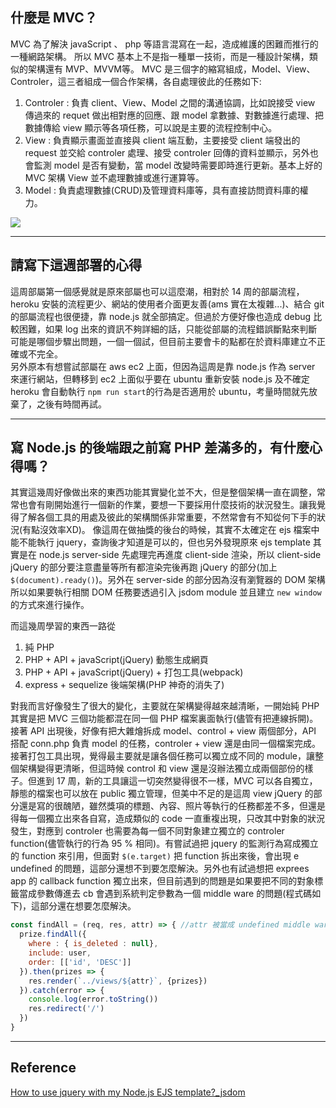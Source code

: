## 什麼是 MVC？
MVC 為了解決 javaScript 、 php 等語言混寫在一起，造成維護的困難而推行的一種網路架構。
所以 MVC 基本上不是指一種單一技術，而是一種設計架構，類似的架構還有 MVP、MVVM等。
MVC 是三個字的縮寫組成，Model、View、Controler，這三者組成一個合作架構，各自處理彼此的任務如下:
1. Controler : 負責 client、View、Model 之間的溝通協調，比如說接受 view 傳過來的 requet 做出相對應的回應、跟 model 拿數據、對數據進行處理、把數據傳給 view 顯示等各項任務，可以說是主要的流程控制中心。
2. View : 負責顯示畫面並直接與 client 端互動，主要接受 client 端發出的 request 並交給 controler 處理、接受 controler 回傳的資料並顯示，另外也會監測 model 是否有變動，當 model 改變時需要即時進行更新。基本上好的 MVC 架構 View 並不處理數據或進行運算等。
3. Model : 負責處理數據(CRUD)及管理資料庫等，具有直接訪問資料庫的權力。

![](https://miro.medium.com/max/784/1*t2DP7y6kEaVhp9O5wfU99Q.png)

---
## 請寫下這週部署的心得
這周部屬第一個感覺就是原來部屬也可以這麼潮，相對於 14 周的部屬流程，heroku 安裝的流程更少、網站的使用者介面更友善(ams 實在太複雜...)、結合 git 的部屬流程也很便捷，靠 node.js 就全部搞定。但過於方便好像也造成 debug 比較困難，如果 log 出來的資訊不夠詳細的話，只能從部屬的流程錯誤斷點來判斷可能是哪個步驟出問題，一個一個試，但目前主要會卡的點都在於資料庫建立不正確或不完全。  
另外原本有想嘗試部屬在 aws ec2 上面，但因為這周是靠 node.js 作為 server 來運行網站，但轉移到 ec2 上面似乎要在 ubuntu 重新安裝 node.js 及不確定 heroku 會自動執行 ``npm run start``的行為是否適用於 ubuntu，考量時間就先放棄了，之後有時間再試。

---

## 寫 Node.js 的後端跟之前寫 PHP 差滿多的，有什麼心得嗎？
其實這幾周好像做出來的東西功能其實變化並不大，但是整個架構一直在調整，常常也會有剛開始進行一個新的作業，要想一下要採用什麼技術的狀況發生。讓我覺得了解各個工具的用處及彼此的架構關係非常重要，不然常會有不知從何下手的狀況(有點沒效率XD)。
像這周在做抽獎的後台的時候，其實不太確定在 ejs 檔案中能不能執行 jquery，查詢後才知道是可以的，但也另外發現原來 ejs template 其實是在 node.js server-side 先處理完再進度 client-side 渲染，所以 client-side jQuery 的部分要注意盡量等所有都渲染完後再跑 jQuery 的部分(加上 ``$(document).ready()``)。另外在 server-side 的部分因為沒有瀏覽器的 DOM 架構所以如果要執行相關 DOM 任務要透過引入 jsdom module 並且建立 ``new window`` 的方式來進行操作。

而這幾周學習的東西一路從
1. 純 PHP
2. PHP + API + javaScript(jQuery) 動態生成網頁
3. PHP + API + javaScript(jQuery) + 打包工具(webpack)
4. express + sequelize 後端架構(PHP 神奇的消失了)

對我而言好像發生了很大的變化，主要就在架構變得越來越清晰，一開始純 PHP 其實是把 MVC 三個功能都混在同一個 PHP 檔案裏面執行(儘管有把連線拆開)。接著 API 出現後，好像有把大雜燴拆成 model、control + view 兩個部分，API 搭配 conn.php 負責 model 的任務，controler + view 還是由同一個檔案完成。接著打包工具出現，覺得最主要就是讓各個任務可以獨立成不同的 module，讓整個架構變得更清晰，但這時候 control 和 view 還是沒辦法獨立成兩個部份的樣子。但進到 17 周，新的工具讓這一切突然變得很不一樣，MVC 可以各自獨立，靜態的檔案也可以放在 public 獨立管理，但美中不足的是這周 view jQuery 的部分還是寫的很醜陋，雖然獎項的標題、內容、照片等執行的任務都差不多，但還是得每一個獨立出來各自寫，造成類似的 code 一直重複出現，只改其中對象的狀況發生，對應到 controler 也需要為每一個不同對象建立獨立的 controler function(儘管執行的行為 95 % 相同)。有嘗試過把 jquery 的監測行為寫成獨立的 function 來引用，但面對 ``$(e.target)`` 把 function 拆出來後，會出現 e undefined 的問題，這部分還想不到要怎麼解決。另外也有試過想把 exprees app 的 callback function 獨立出來，但目前遇到的問題是如果要把不同的對象標籤當成參數傳進去 cb 會遇到系統判定參數為一個 middle ware 的問題(程式碼如下)，這部分還在想要怎麼解決。
```js
const findAll = (req, res, attr) => { //attr 被當成 undefined middle ware
  prize.findAll({
    where : { is_deleted : null},
    include: user,
    order: [['id', 'DESC']]
  }).then(prizes => {
    res.render(`../views/${attr}`, {prizes})
  }).catch(error => {
    console.log(error.toString())
    res.redirect('/')
  })
}
```

---

## Reference
[How to use jquery with my Node.js EJS template?_jsdom](https://stackoverflow.com/questions/40207912/how-to-use-jquery-with-my-node-js-ejs-template)